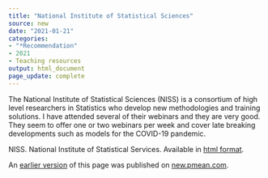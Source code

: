 ```yaml
---
title: "National Institute of Statistical Sciences"
source: new
date: "2021-01-21"
categories:
- "*Recommendation"
- 2021
- Teaching resources
output: html_document
page_update: complete
---
```


The National Institute of Statistical Sciences (NISS) is a consortium of high level researchers in Statistics who develop new methodologies and training solutions. I have attended several of their webinars and they are very good. They seem to offer one or two webinars per week and cover late breaking developments such as models for the COVID-19 pandemic.

<!--more-->

NISS. National Institute of Statistical Services.  Available in [html format](https://www.niss.org/).

An [earlier version][sim2] of this page was published on [new.pmean.com][sim1].

[sim1]: http://new.pmean.com
[sim2]: http://new.pmean.com/niss/
